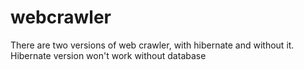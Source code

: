 # webcrawler

There are two versions of web crawler, with hibernate and without it. Hibernate version won't work without database
